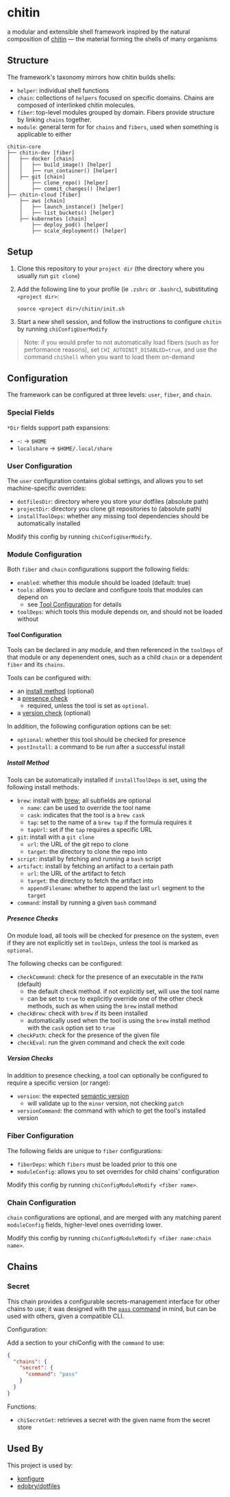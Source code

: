 # chitin

a modular and extensible shell framework inspired by the natural composition of [chitin](https://en.wikipedia.org/wiki/Chitin) — the material forming the shells of many organisms

## Structure

The framework's taxonomy mirrors how chitin builds shells:

- `helper`: individual shell functions
- `chain`: collections of `helpers` focused on specific domains. Chains are composed of interlinked chitin molecules.
- `fiber`: top-level modules grouped by domain. Fibers provide structure by linking `chains` together.
- `module`: general term for for `chains` and `fibers`, used when something is applicable to either

```plain
chitin-core
├── chitin-dev [fiber]
│   ├── docker [chain]
│   │   ├── build_image() [helper]
│   │   ├── run_container() [helper]
│   ├── git [chain]
│       ├── clone_repo() [helper]
│       ├── commit_changes() [helper]
├── chitin-cloud [fiber]
    ├── aws [chain]
    │   ├── launch_instance() [helper]
    │   ├── list_buckets() [helper]
    ├── kubernetes [chain]
        ├── deploy_pod() [helper]
        ├── scale_deployment() [helper]
```

## Setup

1. Clone this repository to your `project dir` (the directory where you usually run `git clone`)
2. Add the following line to your profile (ie `.zshrc` or `.bashrc`), substituting `<project dir>`:

   ```shell
   source <project dir>/chitin/init.sh
   ```

3. Start a new shell session, and follow the instructions to configure `chitin` by running `chiConfigUserModify`

> Note: if you would prefer to not automatically load fibers (such as for performance reasons), set `CHI_AUTOINIT_DISABLED=true`, and use the command `chiShell` when you want to load them on-demand

## Configuration

The framework can be configured at three levels: `user`, `fiber`, and `chain`.

### Special Fields

`*Dir` fields support path expansions:

- `~`: -> `$HOME`
- `localshare` -> `$HOME/.local/share`

### User Configuration

The `user` configuration contains global settings, and allows you to set machine-specific overrides:

- `dotfilesDir`: directory where you store your dotfiles (absolute path)
- `projectDir`: directory you clone git repositories to (absolute path)
- `installToolDeps`: whether any missing tool dependencies should be automatically installed

Modify this config by running `chiConfigUserModify`.

### Module Configuration

Both `fiber` and `chain` configurations support the following fields:

- `enabled`: whether this module should be loaded (default: true)
- `tools`: allows you to declare and configure tools that modules can depend on
  - see [Tool Configuration](#tool-configuration) for details
- `toolDeps`: which tools this module depends on, and should not be loaded without

#### Tool Configuration

Tools can be declared in any module, and then referenced in the `toolDeps` of that module or any depenendent ones, such as a child `chain` or a dependent `fiber` and its `chains`.

Tools can be configured with:

- an [install method](#install-method) (optional)
- a [presence check](#presence-checks)
  - required, unless the tool is set as `optional`.
- a [version check](#version-checks) (optional)

In addition, the following configuration options can be set:

- `optional`: whether this tool should be checked for presence
- `postInstall`: a command to be run after a successful install

##### Install Method

Tools can be automatically installed if `installToolDeps` is set, using the following install methods:

- `brew`: install with [brew](https://brew.sh/); all subfields are optional
  - `name`: can be used to override the tool name
  - `cask`: indicates that the tool is a `brew cask`
  - `tap`: set to the name of a `brew tap` if the formula requires it
  - `tapUrl`: set if the `tap` requires a specific URL
- `git`: install with a `git clone`
  - `url`: the URL of the git repo to clone
  - `target`: the directory to clone the repo into
- `script`: install by fetching and running a `bash` script
- `artifact`: install by fetching an artifact to a certain path
  - `url`: the URL of the artifact to fetch
  - `target`: the directory to fetch the artifact into
  - `appendFilename`: whether to append the last `url` segment to the `target`
- `command`: install by running a given `bash` command

##### Presence Checks

On module load, all tools will be checked for presence on the system, even if they are not explicitly set in `toolDeps`, unless the tool is marked as `optional`.

The following checks can be configured:

- `checkCommand`: check for the presence of an executable in the `PATH` (default)
  - the default check method. if not explicitly set, will use the tool name
  - can be set to `true` to explicitly override one of the other check methods, such as when using the `brew` install method
- `checkBrew`: check with `brew` if its been installed
  - automatically used when the tool is using the `brew` install method with the `cask` option set to `true`
- `checkPath`: check for the presence of the given file
- `checkEval`: run the given command and check the exit code

##### Version Checks

In addition to presence checking, a tool can optionally be configured to require a specific version (or range):

- `version`: the expected [semantic version](https://semver.org/)
  - will validate up to the `minor` version, not checking `patch`
- `versionCommand`: the command with which to get the tool's installed version

### Fiber Configuration

The following fields are unique to `fiber` configurations:

- `fiberDeps`: which `fibers` must be loaded prior to this one
- `moduleConfig`: allows you to set overrides for child chains' configuration

Modify this config by running `chiConfigModuleModify <fiber name>`.

### Chain Configuration

`chain` configurations are optional, and are merged with any matching parent `moduleConfig` fields, higher-level ones overriding lower.

Modify this config by running `chiConfigModuleModify <fiber name:chain name>`.

## Chains

### Secret

This chain provides a configurable secrets-management interface for other chains to use; it was designed with the [`pass` command](https://www.passwordstore.org/) in mind, but can be used with others, given a compatible CLI.

Configuration:

Add a section to your chiConfig with the `command` to use:

```json
{
  "chains": {
    "secret": {
      "command": "pass"
    }
  }
}
```

Functions:

- `chiSecretGet`: retrieves a secret with the given name from the secret store

## Used By

This project is used by:

- [konfigure](https://github.com/edobry/konfigure/blob/main/src/shell.ts)
- [edobry/dotfiles](https://github.com/edobry/dotfiles)
